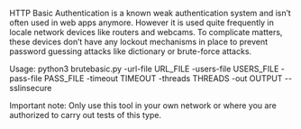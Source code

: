 HTTP Basic Authentication is a known weak authentication system and isn’t often used in web apps anymore. However it is used quite frequently in locale network devices like routers and webcams. To complicate matters, these devices don’t have any lockout mechanisms in place to prevent password guessing attacks like dictionary or brute-force attacks.

Usage: python3 brutebasic.py -url-file URL_FILE -users-file USERS_FILE -pass-file PASS_FILE -timeout TIMEOUT -threads THREADS -out OUTPUT --sslinsecure


Important note: Only use this tool in your own network or where you are authorized to carry out tests of this type.

